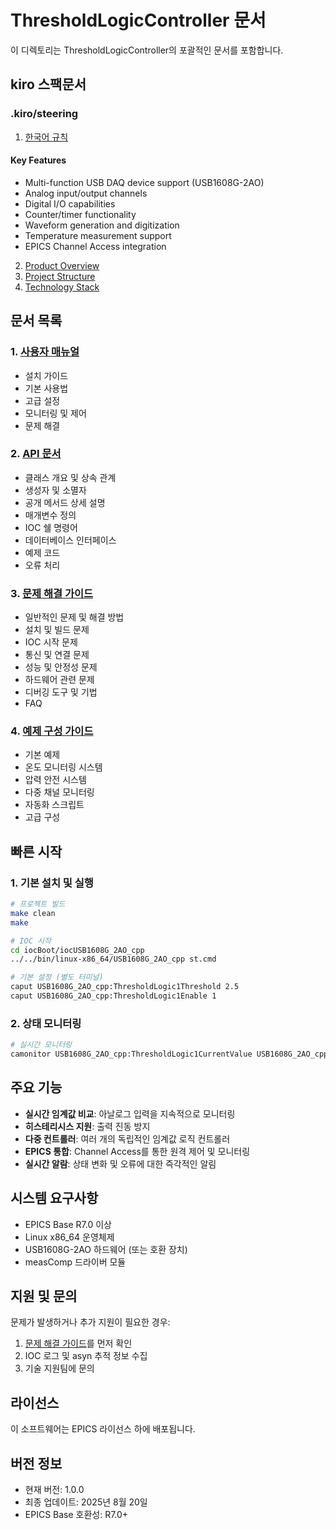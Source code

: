 # ThresholdLogicController 문서

이 디렉토리는 ThresholdLogicController의 포괄적인 문서를 포함합니다.


## kiro 스팩문서

### .kiro/steering
1. [한국어 규칙](./.kiro/steering/korean-language.md)
#### Key Features
- Multi-function USB DAQ device support (USB1608G-2AO)
- Analog input/output channels
- Digital I/O capabilities  
- Counter/timer functionality
- Waveform generation and digitization
- Temperature measurement support
- EPICS Channel Access integration

2. [Product Overview](./.kiro/steering/product.md)
3. [Project Structure](./.kiro/steering/structure.md)
4. [Technology Stack](./.kiro/steering/tech.md)






## 문서 목록

### 1. [사용자 매뉴얼](./docs/ThresholdLogicController_User_Manual.md)
- 설치 가이드
- 기본 사용법
- 고급 설정
- 모니터링 및 제어
- 문제 해결

### 2. [API 문서](./docs/ThresholdLogicController_API_Documentation.md)
- 클래스 개요 및 상속 관계
- 생성자 및 소멸자
- 공개 메서드 상세 설명
- 매개변수 정의
- IOC 쉘 명령어
- 데이터베이스 인터페이스
- 예제 코드
- 오류 처리

### 3. [문제 해결 가이드](./docs/ThresholdLogicController_Troubleshooting_Guide.md)
- 일반적인 문제 및 해결 방법
- 설치 및 빌드 문제
- IOC 시작 문제
- 통신 및 연결 문제
- 성능 및 안정성 문제
- 하드웨어 관련 문제
- 디버깅 도구 및 기법
- FAQ

### 4. [예제 구성 가이드](./docs/ThresholdLogicController_Examples.md)
- 기본 예제
- 온도 모니터링 시스템
- 압력 안전 시스템
- 다중 채널 모니터링
- 자동화 스크립트
- 고급 구성

## 빠른 시작

### 1. 기본 설치 및 실행
```bash
# 프로젝트 빌드
make clean
make

# IOC 시작
cd iocBoot/iocUSB1608G_2AO_cpp
../../bin/linux-x86_64/USB1608G_2AO_cpp st.cmd

# 기본 설정 (별도 터미널)
caput USB1608G_2AO_cpp:ThresholdLogic1Threshold 2.5
caput USB1608G_2AO_cpp:ThresholdLogic1Enable 1
```

### 2. 상태 모니터링
```bash
# 실시간 모니터링
camonitor USB1608G_2AO_cpp:ThresholdLogic1CurrentValue USB1608G_2AO_cpp:ThresholdLogic1OutputState
```

## 주요 기능

- **실시간 임계값 비교**: 아날로그 입력을 지속적으로 모니터링
- **히스테리시스 지원**: 출력 진동 방지
- **다중 컨트롤러**: 여러 개의 독립적인 임계값 로직 컨트롤러
- **EPICS 통합**: Channel Access를 통한 원격 제어 및 모니터링
- **실시간 알람**: 상태 변화 및 오류에 대한 즉각적인 알림

## 시스템 요구사항

- EPICS Base R7.0 이상
- Linux x86_64 운영체제
- USB1608G-2AO 하드웨어 (또는 호환 장치)
- measComp 드라이버 모듈

## 지원 및 문의

문제가 발생하거나 추가 지원이 필요한 경우:

1. [문제 해결 가이드](ThresholdLogicController_Troubleshooting_Guide.md)를 먼저 확인
2. IOC 로그 및 asyn 추적 정보 수집
3. 기술 지원팀에 문의

## 라이선스

이 소프트웨어는 EPICS 라이선스 하에 배포됩니다.

## 버전 정보

- 현재 버전: 1.0.0
- 최종 업데이트: 2025년 8월 20일
- EPICS Base 호환성: R7.0+
